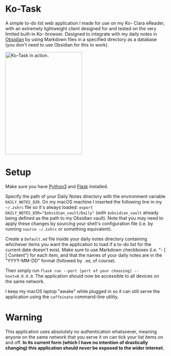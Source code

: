 # Ko-Task

A simple to-do list web application I made for use on my Ko- Clara eReader, with an extremely lightweight client designed for and tested on the very limited built-in Ko- browser. Designed to integrate with my daily notes in [Obsidian](https://obsidian.md) by using Markdown files in a specified directory as a database (you don't need to use Obsidian for this to work).

<img src="https://github.com/user-attachments/assets/aaf12fa3-529c-4c28-9a51-5ddf3a61bd82" alt="Ko-Task in action." height="320px" width="240">

# Setup

Make sure you have [Python3](https://www.python.org/downloads/) and [Flask](https://flask.palletsprojects.com/en/stable/) installed.

Specify the path of your Daily Notes directory with the environment variable `DAILY_NOTES_DIR`. On my macOS machine I inserted the following line in my `~/.zshrc` file so it's always loaded: `export DAILY_NOTES_DIR="$obsidian_vault/Daily"` (with `$obsidian_vault` already being defined as the path to my Obsidian vault). Note that you may need to apply these changes by sourcing your shell's configuration file (i.e. by running `source ~/.zshrc` or something equivalent).

Create a `Default.md` file inside your daily notes directory containing whichever items you want the application to load if a to-do list for the current date doesn't exist. Make sure to use Markdown checkboxes (i.e. "- [ ] Content") for each item, and that the names of your daily notes are in the "YYYY-MM-DD" format (followed by `.md`, of course).

Then simply run `flask run --port [port of your choosing] --host=0.0.0.0`. The application should now be accessible to all devices on the same network.

I keep my macOS laptop "awake" while plugged in so it can still serve the application using the `caffeinate` command-line utility.

# Warning

This application uses absolutely no authentication whatsoever, meaning anyone on the same network that you serve it on can tick your list items on and off. **In its current form (which I have no intention of drastically changing) this application should _never_ be exposed to the wider internet.**
